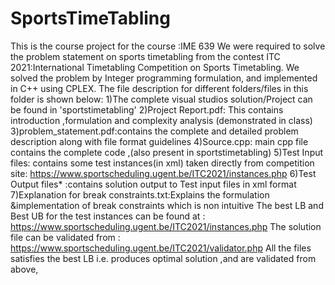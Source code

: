 # SportsTimeTabling
This is the course project for the course :IME 639 We were required to solve the problem statement on sports timetabling from the contest  ITC 2021:International Timetabling Competition on Sports Timetabling.  We solved the problem by Integer programming formulation, and implemented in C++ using CPLEX.  The file description for different folders/files in this folder is shown below:   1)The complete visual studios solution/Project can be found in 'sportstimetabling' 2)Project Report.pdf: This contains introduction ,formulation and complexity analysis  (demonstrated in class) 3)problem_statement.pdf:contains the complete and detailed problem description along with file format guidelines 4)Source.cpp: main cpp file contains the complete code ,(also present in sportstimetabling) 5)Test Input files: contains some test instances(in xml) taken directly from competition site: https://www.sportscheduling.ugent.be/ITC2021/instances.php 6)Test Output files* :contains solution output to Test input files in xml format 7)Explanation for break constraints.txt:Explains the formulation &amp;implementation of break constraints which is non intuitive  The best LB and Best UB for the test instances can be found at : https://www.sportscheduling.ugent.be/ITC2021/instances.php  The solution file can be validated from : https://www.sportscheduling.ugent.be/ITC2021/validator.php  All the files satisfies the best LB i.e. produces optimal solution ,and are validated from above, 
